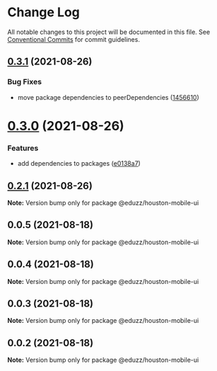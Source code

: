 # Change Log

All notable changes to this project will be documented in this file.
See [Conventional Commits](https://conventionalcommits.org) for commit guidelines.

## [0.3.1](https://github.com/eduzz/houston-mobile/compare/@eduzz/houston-mobile-ui@0.3.0...@eduzz/houston-mobile-ui@0.3.1) (2021-08-26)


### Bug Fixes

* move package dependencies to peerDependencies ([1456610](https://github.com/eduzz/houston-mobile/commit/1456610265f042f0a54b895f27b6a9f2d6f58d03))





# [0.3.0](https://github.com/eduzz/houston-mobile/compare/@eduzz/houston-mobile-ui@0.2.1...@eduzz/houston-mobile-ui@0.3.0) (2021-08-26)


### Features

* add dependencies to packages ([e0138a7](https://github.com/eduzz/houston-mobile/commit/e0138a737c3fcc29653b5362116619076f94c054))





## [0.2.1](https://github.com/eduzz/houston-mobile/compare/@eduzz/houston-mobile-ui@0.0.5...@eduzz/houston-mobile-ui@0.2.1) (2021-08-26)

**Note:** Version bump only for package @eduzz/houston-mobile-ui





## 0.0.5 (2021-08-18)

**Note:** Version bump only for package @eduzz/houston-mobile-ui





## 0.0.4 (2021-08-18)

**Note:** Version bump only for package @eduzz/houston-mobile-ui





## 0.0.3 (2021-08-18)

**Note:** Version bump only for package @eduzz/houston-mobile-ui





## 0.0.2 (2021-08-18)

**Note:** Version bump only for package @eduzz/houston-mobile-ui
